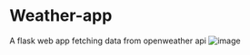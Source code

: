 # Weather-app
A flask web app fetching data from openweather api
![image](https://github.com/AzimAhmedBijapur/Weather-app/assets/104296616/19d36aa5-d8ee-4da5-84ec-2964baf952a3)

